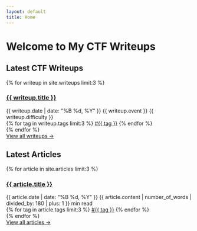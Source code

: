 ```yaml
---
layout: default
title: Home
---
```


# Welcome to My CTF Writeups

<div class="home">
    <section class="latest-writeups">
        <h2>Latest CTF Writeups</h2>
        <div class="post-grid">
            {% for writeup in site.writeups limit:3 %}
            <div class="post-card">
                <h3><a href="{{ writeup.url }}">{{ writeup.title }}</a></h3>
                <div class="post-meta">
                    <span class="date">{{ writeup.date | date: "%B %d, %Y" }}</span>
                    <span class="event">{{ writeup.event }}</span>
                    <span class="difficulty">{{ writeup.difficulty }}</span>
                </div>
                <div class="tags">
                    {% for tag in writeup.tags limit:3 %}
                    <a href="/tags/{{ tag }}" class="tag">#{{ tag }}</a>
                    {% endfor %}
                </div>
            </div>
            {% endfor %}
        </div>
        <a href="/writeups" class="view-all">View all writeups →</a>
    </section>

<section class="latest-articles">
        <h2>Latest Articles</h2>
        <div class="post-grid">
            {% for article in site.articles limit:3 %}
            <div class="post-card">
                <h3><a href="{{ article.url }}">{{ article.title }}</a></h3>
                <div class="post-meta">
                    <span class="date">{{ article.date | date: "%B %d, %Y" }}</span>
                    <span class="read-time">{{ article.content | number_of_words | divided_by: 180 | plus: 1 }} min read</span>
                </div>
                <div class="tags">
                    {% for tag in article.tags limit:3 %}
                    <a href="/tags/{{ tag }}" class="tag">#{{ tag }}</a>
                    {% endfor %}
                </div>
            </div>
            {% endfor %}
        </div>
        <a href="/articles" class="view-all">View all articles →</a>
    </section>
</div>